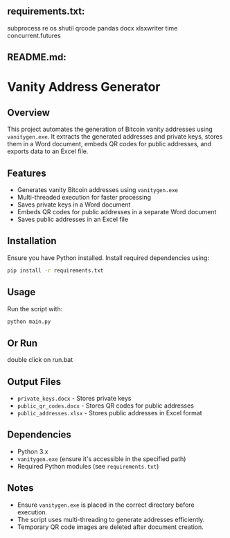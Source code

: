 ## requirements.txt:

subprocess
re
os
shutil
qrcode
pandas
docx
xlsxwriter
time
concurrent.futures

## README.md:

# Vanity Address Generator

## Overview

This project automates the generation of Bitcoin vanity addresses using `vanitygen.exe`. It extracts the generated addresses and private keys, stores them in a Word document, embeds QR codes for public addresses, and exports data to an Excel file.

## Features

- Generates vanity Bitcoin addresses using `vanitygen.exe`
- Multi-threaded execution for faster processing
- Saves private keys in a Word document
- Embeds QR codes for public addresses in a separate Word document
- Saves public addresses in an Excel file

## Installation

Ensure you have Python installed. Install required dependencies using:

```sh
pip install -r requirements.txt
```

## Usage

Run the script with:

```sh
python main.py
```

## Or Run

double click on run.bat

## Output Files

- `private_keys.docx` - Stores private keys
- `public_qr_codes.docx` - Stores QR codes for public addresses
- `public_addresses.xlsx` - Stores public addresses in Excel format

## Dependencies

- Python 3.x
- `vanitygen.exe` (ensure it's accessible in the specified path)
- Required Python modules (see `requirements.txt`)

## Notes

- Ensure `vanitygen.exe` is placed in the correct directory before execution.
- The script uses multi-threading to generate addresses efficiently.
- Temporary QR code images are deleted after document creation.
